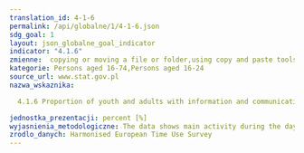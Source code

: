 ```yaml
---
translation_id: 4-1-6
permalink: /api/globalne/1/4-1-6.json
sdg_goal: 1
layout: json_globalne_goal_indicator
indicator: "4.1.6"
zmienne:  copying or moving a file or folder,using copy and paste tools to duplicate or move information within a document,using the basic math functions in a spreadsheet,installing new devices,transferring files between a computer and other devices,changing or checking program settings,creating electronic presentations with presentation software,sending e-mail with attachments;copying or moving a file or folder_,using copy and paste tools to duplicate or move information within a document_,using the basic math functions in a spreadsheet_,installing new devices_,transferring files between a computer and other devices_,changing or checking program settings_,creating electronic presentations with presentation software_,sending e-mails with attachements_;
kategorie: Persons aged 16-74,Persons aged 16-24
source_url: www.stat.gov.pl
nazwa_wskaznika:  
  4.1.6 Proportion of youth and adults with information and communications technology (ICT) skills, by type of skill
jednostka_prezentacji: percent [%]
wyjasnienia_metodologiczne: The data shows main activity during the day in specific countries (Austria, France, Belgium, Norway, Hungary) by their main activity status.
zrodlo_danych: Harmonised European Time Use Survey
---
```

